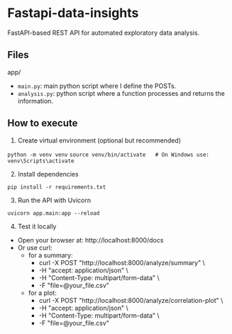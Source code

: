 # Fastapi-data-insights

FastAPI-based REST API for automated exploratory data analysis.

## Files

app/
* ``main.py``: main python script where I define the POSTs.
* ``analysis.py``: python script where a function processes and returns the information.

## How to execute

1. Create virtual environment (optional but recommended)

``python -m venv venv``
``source venv/bin/activate   # On Windows use: venv\Scripts\activate``

2. Install dependencies

``pip install -r requirements.txt``

3. Run the API with Uvicorn

``uvicorn app.main:app --reload``

4. Test it locally

* Open your browser at: http://localhost:8000/docs
* Or use curl:
    * for a summary:
        * curl -X POST "http://localhost:8000/analyze/summary" \
        * -H "accept: application/json" \
        * -H "Content-Type: multipart/form-data" \
        * -F "file=@your_file.csv"
    * for a plot:
        * curl -X POST "http://localhost:8000/analyze/correlation-plot" \
        * -H "accept: application/json" \
        * -H "Content-Type: multipart/form-data" \
        * -F "file=@your_file.csv"